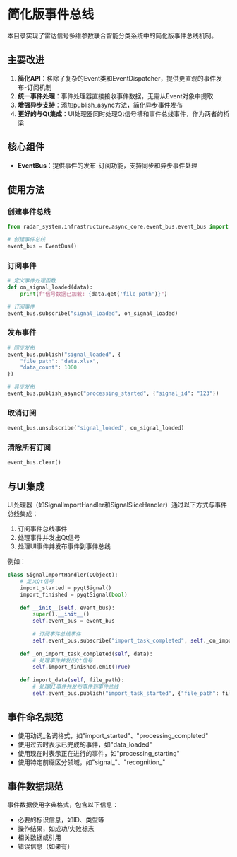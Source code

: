 # 简化版事件总线

本目录实现了雷达信号多维参数联合智能分类系统中的简化版事件总线机制。

## 主要改进

1. **简化API**：移除了复杂的Event类和EventDispatcher，提供更直观的事件发布-订阅机制
2. **统一事件处理**：事件处理器直接接收事件数据，无需从Event对象中提取
3. **增强异步支持**：添加publish_async方法，简化异步事件发布
4. **更好的与Qt集成**：UI处理器同时处理Qt信号槽和事件总线事件，作为两者的桥梁

## 核心组件

- **EventBus**：提供事件的发布-订阅功能，支持同步和异步事件处理

## 使用方法

### 创建事件总线

```python
from radar_system.infrastructure.async_core.event_bus.event_bus import EventBus

# 创建事件总线
event_bus = EventBus()
```

### 订阅事件

```python
# 定义事件处理函数
def on_signal_loaded(data):
    print(f"信号数据已加载: {data.get('file_path')}")

# 订阅事件
event_bus.subscribe("signal_loaded", on_signal_loaded)
```

### 发布事件

```python
# 同步发布
event_bus.publish("signal_loaded", {
    "file_path": "data.xlsx",
    "data_count": 1000
})

# 异步发布
event_bus.publish_async("processing_started", {"signal_id": "123"})
```

### 取消订阅

```python
event_bus.unsubscribe("signal_loaded", on_signal_loaded)
```

### 清除所有订阅

```python
event_bus.clear()
```

## 与UI集成

UI处理器（如SignalImportHandler和SignalSliceHandler）通过以下方式与事件总线集成：

1. 订阅事件总线事件
2. 处理事件并发出Qt信号
3. 处理UI事件并发布事件到事件总线

例如：

```python
class SignalImportHandler(QObject):
    # 定义Qt信号
    import_started = pyqtSignal()
    import_finished = pyqtSignal(bool)
    
    def __init__(self, event_bus):
        super().__init__()
        self.event_bus = event_bus
        
        # 订阅事件总线事件
        self.event_bus.subscribe("import_task_completed", self._on_import_task_completed)
    
    def _on_import_task_completed(self, data):
        # 处理事件并发出Qt信号
        self.import_finished.emit(True)
    
    def import_data(self, file_path):
        # 处理UI事件并发布事件到事件总线
        self.event_bus.publish("import_task_started", {"file_path": file_path})
```

## 事件命名规范

- 使用动词_名词格式，如"import_started"、"processing_completed"
- 使用过去时表示已完成的事件，如"data_loaded"
- 使用现在时表示正在进行的事件，如"processing_starting"
- 使用特定前缀区分领域，如"signal_"、"recognition_"

## 事件数据规范

事件数据使用字典格式，包含以下信息：

- 必要的标识信息，如ID、类型等
- 操作结果，如成功/失败标志
- 相关数据或引用
- 错误信息（如果有） 